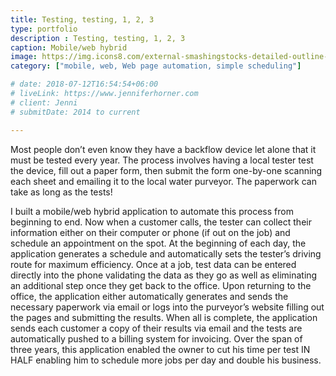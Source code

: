 ```yaml
---
title: Testing, testing, 1, 2, 3
type: portfolio
description : Testing, testing, 1, 2, 3
caption: Mobile/web hybrid
image: https://img.icons8.com/external-smashingstocks-detailed-outline-smashing-stocks/300/3095db/external-pipeline-industrial-production-factory-automation-smashingstocks-detailed-outline-smashing-stocks.png
category: ["mobile, web, Web page automation, simple scheduling"]

# date: 2018-07-12T16:54:54+06:00
# liveLink: https://www.jenniferhorner.com
# client: Jenni
# submitDate: 2014 to current

---
```

Most people don’t even know they have a backflow device let alone that it must be tested every year. The process involves having a local tester test the device, fill out a paper form, then submit the form one-by-one scanning each sheet and emailing it to the local water purveyor. The paperwork can take as long as the tests!

I built a mobile/web hybrid application to automate this process from beginning to end.  Now when a customer calls, the tester can collect their information either on their computer or phone (if out on the job) and schedule an appointment on the spot. At the beginning of each day, the application generates a schedule and automatically sets the tester’s driving route for maximum efficiency.  Once at a job, test data can be entered directly into the phone validating the data as they go as well as eliminating an additional step once they get back to the office. Upon returning to the office, the application either automatically generates and sends the necessary paperwork via email or logs into the purveyor’s website filling out the pages and submitting the results.  When all is complete, the application sends each customer a copy of their results via email and the tests are automatically pushed to a billing system for invoicing.  Over the span of three years, this application enabled the owner to cut his time per test IN HALF enabling him to schedule more jobs per day and double his business.